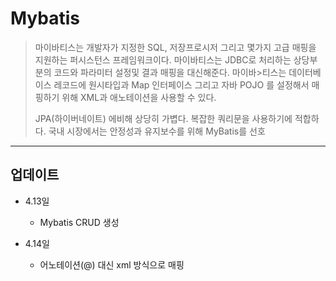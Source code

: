 # Mybatis
>마이바티스는 개발자가 지정한 SQL, 저장프로시저 그리고 몇가지 고급 매핑을 지원하는 퍼시스턴스 프레임워크이다. 마이바티스는 JDBC로 처리하는 상당부분의 코드와 파라미터 설정및 결과 매핑을 대신해준다. 마이바>티스는 데이터베이스 레코드에 원시타입과 Map 인터페이스 그리고 자바 POJO 를 설정해서 매핑하기 위해 XML과 애노테이션을 사용할 수 있다.
>
>JPA(하이버네이트) 에비해 상당히 가볍다.
>복잡한 쿼리문을 사용하기에 적합하다.
>국내 시장에서는 안정성과 유지보수를 위해 MyBatis를 선호
------------
## 업데이트
- 4.13일
  - Mybatis CRUD 생성
 
- 4.14일
  - 어노테이션(@) 대신 xml 방식으로 매핑
 

